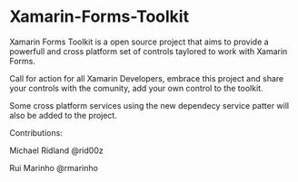 Xamarin-Forms-Toolkit
=====================

Xamarin Forms Toolkit is a open source project that aims to provide a powerfull and cross platform set of controls taylored to work with Xamarin Forms.


Call for action for all Xamarin Developers, embrace this project and share your controls with the comunity, add your own control to the toolkit.


Some cross platform services using the new dependecy service patter will also be added to the project.


Contributions:

Michael Ridland @rid00z

Rui Marinho @rmarinho
